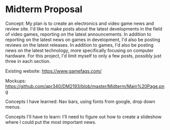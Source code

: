 # Midterm Proposal

Concept: My plan is to create an electronics and video game news and review site. I'd like to make posts about the latest developments in the field of video games, reporting on the latest announcements. In addition to reporting on the latest news on games in development, I'd also be posting reviews on the latest releases. In addition to games, I'd also be posting news on the latest technology, more specifically focusing on computer hardware. For this project, I'd limit myself to only a few posts, possibly just three in each section.

Existing website: https://www.gamefaqs.com/

Mockups: https://github.com/apr340/DM2193/blob/master/Midterm/Main%20Page.png

Concepts I have learned: Nav bars, using fonts from google, drop down menus.

Concepts I'll have to learn: I'll need to figure out how to create a slideshow where I could put the most important news.
